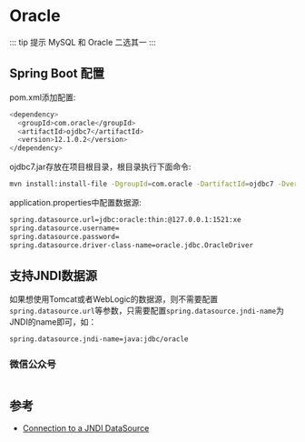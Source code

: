 # Oracle

::: tip 提示
MySQL 和 Oracle 二选其一
:::

## Spring Boot 配置

pom.xml添加配置:

``` bash
<dependency>
  <groupId>com.oracle</groupId>
  <artifactId>ojdbc7</artifactId>
  <version>12.1.0.2</version>
</dependency>
```

ojdbc7.jar存放在项目根目录，根目录执行下面命令:

``` bash
mvn install:install-file -DgroupId=com.oracle -DartifactId=ojdbc7 -Dversion=12.1.0.2 -Dpackaging=jar -Dfile=ojdbc7.jar
```

application.properties中配置数据源:

``` bash
spring.datasource.url=jdbc:oracle:thin:@127.0.0.1:1521:xe
spring.datasource.username=
spring.datasource.password=
spring.datasource.driver-class-name=oracle.jdbc.OracleDriver
```

## 支持JNDI数据源

如果想使用Tomcat或者WebLogic的数据源，则不需要配置`spring.datasource.url`等参数，只需要配置`spring.datasource.jndi-name`为JNDI的name即可，如：

``` bash
spring.datasource.jndi-name=java:jdbc/oracle
```

### 微信公众号

<img :src="$withBase('/image/qrcode_xiaperio_430.jpg')" style="width:250px;"/>

## 参考

- [Connection to a JNDI DataSource](https://docs.spring.io/spring-boot/docs/current/reference/html/boot-features-sql.html#boot-features-connecting-to-a-jndi-datasource)
